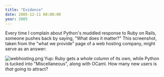 ```yaml
---
title: "Evidence"
date: 2005-12-11 08:08:00
year: 2005
---
```

Every time I complain about Python's muddled response to Ruby on Rails, someone pushes back by saying, "What does it matter?"  This screenshot, taken from the "what we provide" page of a web hosting company, might serve as an answer:

<img alt="webhosting.png" id="image511" src="{{'/files/2006/06/webhosting.png' | relative_url}}" />
Yup: Ruby gets a whole column of its own, while Python is tucked into "Miscellaneous", along with OCaml.  How many new users is <em>that</em> going to attract?
